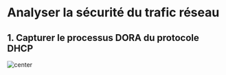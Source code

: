 # Analyser la sécurité du trafic réseau


## 1. Capturer le processus DORA du protocole DHCP

![center](/Screen/sniffer-dora.png)
